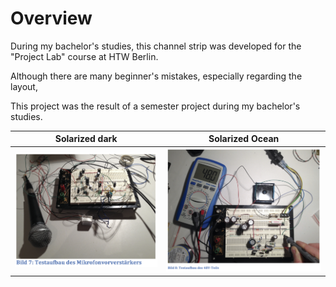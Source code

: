 
# Overview

During my bachelor's studies, this channel strip was developed for the "Project Lab" course at HTW Berlin.

Although there are many beginner's mistakes, especially regarding the layout, 


This project was the result of a semester project during my bachelor's studies. 

 


Solarized dark             |  Solarized Ocean
:-------------------------:|:-------------------------:
![breadboard](https://github.com/BorisJung/channelStrip/blob/master/pics/breadboard.jpg?raw=true)  |  ![breadboard_48V](https://github.com/BorisJung/channelStrip/blob/master/pics/breadboard_48V.jpg?raw=true)
